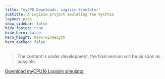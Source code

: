 ```yaml
---
title: "myCPU Downloads: Logisim Simulator"
subtitle: A Logisim project emulating the myCPU16
layout: page
show_sidebar: false
hide_footer: true
hide_hero: false
hero_height: hero-minHeigth
hero_darken: false
---
```

> The content is under development, the final version will be as soon as possible.

<a class="button is-primary is-light" href="{{ site.baseurl }}/downloads/simulator/myCPU16_sim.zip">Download myCPU16 Logisim simulator</a>
